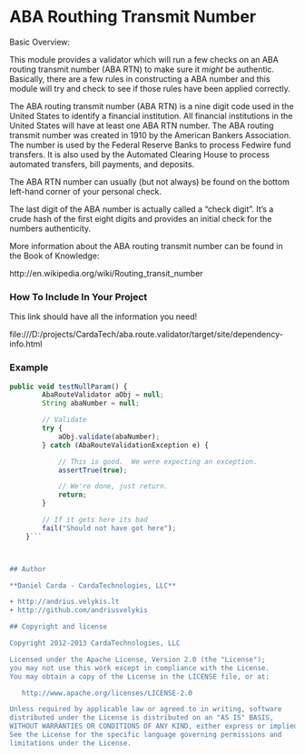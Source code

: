 #  ABA Routhing Transmit Number

Basic Overview:


This module provides a validator which will run a few checks on an ABA routing transmit number (ABA RTN)  to make sure it *might* be authentic. Basically, there are a few rules in constructing a ABA number and this module will try and check to see if those rules have been applied correctly.

The ABA routing transmit number (ABA RTN) is a nine digit code used in the United States to identify a financial institution. All financial institutions in the United States will have at least one ABA RTN number. The ABA routing transmit number was created in 1910 by the American Bankers Association. The number is used by the Federal Reserve Banks to process Fedwire fund transfers. It is also used by the Automated Clearing House to process automated transfers, bill payments, and deposits.

The ABA RTN number can usually (but not always) be found on the bottom left-hand corner of your personal check. 

The last digit of the ABA number is actually called a “check digit”. It’s a crude hash of the first eight digits and provides an initial check for the numbers authenticity.

More information about the ABA routing transmit number can be found in the Book of Knowledge:
<p>http://en.wikipedia.org/wiki/Routing_transit_number</p>


### How To Include In Your Project
This link should have all the information you need!

file:///D:/projects/CardaTech/aba.route.validator/target/site/dependency-info.html


### Example
```javascript
public void testNullParam() {
        AbaRouteValidator aObj = null;
        String abaNumber = null;

        // Validate
        try {
            aObj.validate(abaNumber);
        } catch (AbaRouteValidationException e) {

            // This is good.  We were expecting an exception.
            assertTrue(true);

            // We're done, just return.
            return;
        }

        // If it gets here its bad
        fail("Should not have got here");
    }```



## Author

**Daniel Carda - CardaTechnologies, LLC**

+ http://andrius.velykis.lt
+ http://github.com/andriusvelykis

## Copyright and license

Copyright 2012-2013 CardaTechnologies, LLC

Licensed under the Apache License, Version 2.0 (the "License");
you may not use this work except in compliance with the License.
You may obtain a copy of the License in the LICENSE file, or at:

   http://www.apache.org/licenses/LICENSE-2.0

Unless required by applicable law or agreed to in writing, software
distributed under the License is distributed on an "AS IS" BASIS,
WITHOUT WARRANTIES OR CONDITIONS OF ANY KIND, either express or implied.
See the License for the specific language governing permissions and
limitations under the License.


